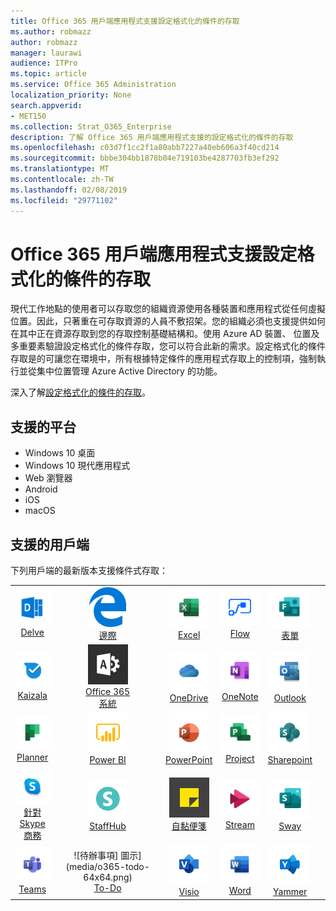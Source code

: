 ```yaml
---
title: Office 365 用戶端應用程式支援設定格式化的條件的存取
ms.author: robmazz
author: robmazz
manager: laurawi
audience: ITPro
ms.topic: article
ms.service: Office 365 Administration
localization_priority: None
search.appverid:
- MET150
ms.collection: Strat_O365_Enterprise
description: 了解 Office 365 用戶端應用程式支援的設定格式化的條件的存取
ms.openlocfilehash: c03d7f1cc2f1a80abb7227a40eb606a3f40cd214
ms.sourcegitcommit: bbbe304bb1878b04e719103be4287703fb3ef292
ms.translationtype: MT
ms.contentlocale: zh-TW
ms.lasthandoff: 02/08/2019
ms.locfileid: "29771102"
---
```

# <a name="office-365-client-app-support---conditional-access"></a>Office 365 用戶端應用程式支援設定格式化的條件的存取

現代工作地點的使用者可以存取您的組織資源使用各種裝置和應用程式從任何虛擬位置。因此，只著重在可存取資源的人員不敷招架。您的組織必須也支援提供如何在其中正在資源存取到您的存取控制基礎結構和。使用 Azure AD 裝置、 位置及多重要素驗證設定格式化的條件存取，您可以符合此新的需求。設定格式化的條件存取是的可讓您在環境中，所有根據特定條件的應用程式存取上的控制項，強制執行並從集中位置管理 Azure Active Directory 的功能。 

深入了解[設定格式化的條件的存取](https://docs.microsoft.com/azure/active-directory/conditional-access/)。

## <a name="supported-platforms"></a>支援的平台

 - Windows 10 桌面
 - Windows 10 現代應用程式
 - Web 瀏覽器
 - Android
 - iOS
 - macOS

## <a name="supported-clients"></a>支援的用戶端

下列用戶端的最新版本支援條件式存取：

| | | | | | |
|:---:|:---:|:---:|:---:|:---:|:---:|
| ![探索圖示](media/o365-delve-64x64.png) <br> [Delve](https://products.office.com/business/intelligent-search) | ![Edge 圖示](media/o365-edge-64x64.png) <br> [邊際](https://www.microsoft.com/windows/microsoft-edge) | ![Excel 圖示](media/o365-excel-64x64.png) <br> [Excel](https://products.office.com/excel) | ![流程圖示](media/o365-flow-64x64.png) <br> [Flow](https://flow.microsoft.com) | ![表單圖示](media/o365-forms-64x64.png) <br> [表單](https://flow.microsoft.com/connectors/shared_microsoftforms/microsoft-forms/) |
| ![Kaizala 圖示](media/o365-kaizala-64x64.png) <br> [Kaizala](https://products.office.com/en/business/microsoft-kaizala) | ![Office 365 Admin 圖示](media/o365-o365admin-64x64.png) <br> [Office 365<br>系統](https://products.office.com/business/manage-office-365-admin-app) | ![OneDrive for Business 圖示](media/o365-OneDrive-64x64.png) <br> [OneDrive](https://products.office.com/onedrive-for-business/online-cloud-storage) | ![OneNote 圖示](media/o365-OneNote-64x64.png) <br> [OneNote](https://products.office.com/onenote) | ![Outlook 圖示](media/o365-outlook-64x64.png) <br> [Outlook](https://products.office.com/outlook) |
| ![規劃圖示](media/o365-planner-64x64.png) <br> [Planner](https://products.office.com/business/task-management-software) | ![PowerBI 圖示](media/o365-powerbi-64x64.png) <br> [Power BI](https://powerbi.microsoft.com) | ![PowerPoint 圖示](media/o365-powerpoint-64x64.png) <br> [PowerPoint](https://products.office.com/powerpoint) | ![專案圖示](media/o365-project-64x64.png) <br> [Project](https://products.office.com/project) | ![SharePoint 圖示](media/o365-sharepoint-64x64.png) <br> [Sharepoint](https://products.office.com/sharepoint) 
| ![Skype 商務圖示](media/o365-skypeforbusiness-64x64.png) <br> [針對 Skype<br>商務](https://www.skype.com/business/) | ![StaffHub 圖示](media/o365-staffhub-64x64.png) <br> [StaffHub](https://products.office.com/microsoft-staffhub/staff-scheduling-software) | ![自黏便箋圖示](media/o365-stickynotes-64x64.png) <br> [自黏便箋](https://www.microsoft.com/p/microsoft-sticky-notes/9nblggh4qghw) | ![資料流圖示](media/o365-stream-64x64.png) <br> [Stream](https://stream.microsoft.com) | ![Sway 圖示](media/o365-sway-64x64.png) <br> [Sway](https://sway.com) 
| ![小組圖示](media/o365-teams-64x64.png) <br> [Teams](https://products.office.com/microsoft-teams/group-chat-software) | ![待辦事項] 圖示](media/o365-todo-64x64.png) <br> [To-Do](https://todo.microsoft.com) | ![Visio 圖示](media/o365-visio-64x64.png) <br> [Visio](https://products.office.com/visio/flowchart-software) | ![Word 圖示](media/o365-word-64x64.png) <br> [Word](https://products.office.com/word) | ![Yammer 圖示](media/o365-yammer-64x64.png) <br> [Yammer](https://products.office.com/yammer/yammer-overview)